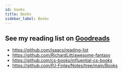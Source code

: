 ```yaml
---
id: books
title: Books
sidebar_label: Books
---
```


See my reading list on [Goodreads](https://www.goodreads.com/user/show/108036520-hrishikesh-barman)
- 
- https://github.com/isaacs/reading-list
- https://github.com/RichardLitt/awesome-fantasy
- https://github.com/cs-books/influential-cs-books
- https://github.com/PJ-Finlay/Notes/tree/main/Books

